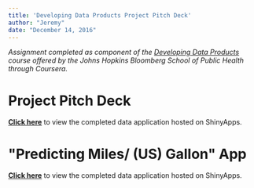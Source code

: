 ```yaml
---
title: 'Developing Data Products Project Pitch Deck'
author: "Jeremy"
date: "December 14, 2016"
---
```

*Assignment completed as component of the [Developing Data Products](https://www.coursera.org/course/devdataprod) course offered by the Johns Hopkins Bloomberg School of Public Health through Coursera.*

# Project Pitch Deck

**[Click here](http://rpubs.com/genesis1379/235164)** to view the completed data application hosted on ShinyApps.

# "Predicting Miles/ (US) Gallon" App

**[Click here](https://genesis1379.shinyapps.io/MtCars/)** to view the completed data application hosted on ShinyApps.
